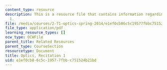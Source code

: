```yaml
---
content_type: resource
description: This is a resource file that contains information regarding recitation
  1.
file: /media/courses/2-71-optics-spring-2014/e1ef0cb86c5c19577fbbc751524b21bd_MIT2_71S14_Rec1.pdf
file_type: application/pdf
learning_resource_types: []
ocw_type: OCWFile
parent_title: Related Resources
parent_type: CourseSection
resourcetype: Document
title: Optics, Recitation 1
uid: e1ef0cb8-6c5c-1957-7fbb-c751524b21bd
---
```

